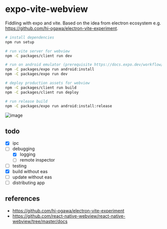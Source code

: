 # expo-vite-webview

Fiddling with expo and vite.
Based on the idea from electron ecosystem e.g. https://github.com/hi-ogawa/electron-vite-experiment.

```sh
# install dependencies
npm run setup

# run vite server for webview
npm -C packages/client run dev

# run on android emulator (prerequisite https://docs.expo.dev/workflow/android-studio-emulator/)
npm -C packages/expo run android:install
npm -C packages/expo run dev

# deploy production assets for webview
npm -C packages/client run build
npm -C packages/client run deploy

# run release build
npm -C packages/expo run android:install:release
```

![image](https://user-images.githubusercontent.com/4232207/192078396-fb4c6f52-0036-47d2-b71e-7e89aefb9702.png)

## todo

- [x] ipc
- [ ] debugging
  - [x] logging
  - [ ] remote inspector
- [ ] testing
- [x] build without eas
- [ ] update without eas
- [ ] distributing app

## references

- https://github.com/hi-ogawa/electron-vite-experiment
- https://github.com/react-native-webview/react-native-webview/tree/master/docs
